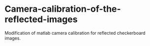 # Camera-calibration-of-the-reflected-images
Modification of matlab camera calibration for reflected checkerboard images.
